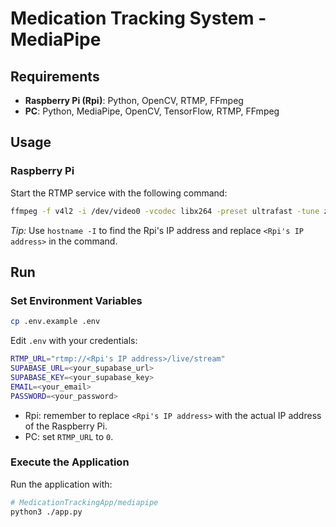 # Medication Tracking System - MediaPipe

## Requirements

- **Raspberry Pi (Rpi)**: Python, OpenCV, RTMP, FFmpeg
- **PC**: Python, MediaPipe, OpenCV, TensorFlow, RTMP, FFmpeg

## Usage

### Raspberry Pi

Start the RTMP service with the following command:

```bash
ffmpeg -f v4l2 -i /dev/video0 -vcodec libx264 -preset ultrafast -tune zerolatency -maxrate 3000k -bufsize 6000k -f flv rtmp://<Rpi's IP address>/live/stream -rtmp_buffer 100000 -rtmp_live live
```

_Tip:_ Use `hostname -I` to find the Rpi's IP address and replace `<Rpi's IP address>` in the command.

## Run

### Set Environment Variables

```bash
cp .env.example .env
```

Edit `.env` with your credentials:

```bash
RTMP_URL="rtmp://<Rpi's IP address>/live/stream"
SUPABASE_URL=<your_supabase_url>
SUPABASE_KEY=<your_supabase_key>
EMAIL=<your_email>
PASSWORD=<your_password>
```

- Rpi: remember to replace `<Rpi's IP address>` with the actual IP address of the Raspberry Pi.
- PC: set `RTMP_URL` to `0`.

### Execute the Application

Run the application with:

```bash
# MedicationTrackingApp/mediapipe
python3 ./app.py
```
